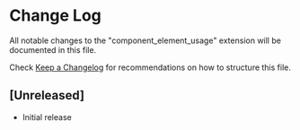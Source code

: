# Change Log

All notable changes to the "component_element_usage" extension will be documented in this file.

Check [Keep a Changelog](http://keepachangelog.com/) for recommendations on how to structure this file.

## [Unreleased]

- Initial release